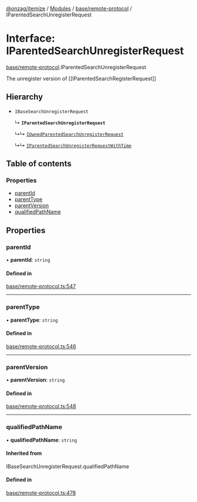 [@onzag/itemize](../README.md) / [Modules](../modules.md) / [base/remote-protocol](../modules/base_remote_protocol.md) / IParentedSearchUnregisterRequest

# Interface: IParentedSearchUnregisterRequest

[base/remote-protocol](../modules/base_remote_protocol.md).IParentedSearchUnregisterRequest

The unregister version of [[IParentedSearchRegisterRequest]]

## Hierarchy

- `IBaseSearchUnregisterRequest`

  ↳ **`IParentedSearchUnregisterRequest`**

  ↳↳ [`IOwnedParentedSearchUnregisterRequest`](base_remote_protocol.IOwnedParentedSearchUnregisterRequest.md)

  ↳↳ [`IParentedSearchUnregisterRequestWithTime`](client_internal_testing.IParentedSearchUnregisterRequestWithTime.md)

## Table of contents

### Properties

- [parentId](base_remote_protocol.IParentedSearchUnregisterRequest.md#parentid)
- [parentType](base_remote_protocol.IParentedSearchUnregisterRequest.md#parenttype)
- [parentVersion](base_remote_protocol.IParentedSearchUnregisterRequest.md#parentversion)
- [qualifiedPathName](base_remote_protocol.IParentedSearchUnregisterRequest.md#qualifiedpathname)

## Properties

### parentId

• **parentId**: `string`

#### Defined in

[base/remote-protocol.ts:547](https://github.com/onzag/itemize/blob/73e0c39e/base/remote-protocol.ts#L547)

___

### parentType

• **parentType**: `string`

#### Defined in

[base/remote-protocol.ts:546](https://github.com/onzag/itemize/blob/73e0c39e/base/remote-protocol.ts#L546)

___

### parentVersion

• **parentVersion**: `string`

#### Defined in

[base/remote-protocol.ts:548](https://github.com/onzag/itemize/blob/73e0c39e/base/remote-protocol.ts#L548)

___

### qualifiedPathName

• **qualifiedPathName**: `string`

#### Inherited from

IBaseSearchUnregisterRequest.qualifiedPathName

#### Defined in

[base/remote-protocol.ts:478](https://github.com/onzag/itemize/blob/73e0c39e/base/remote-protocol.ts#L478)
